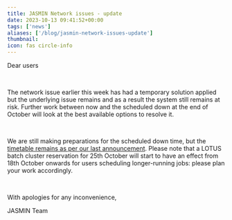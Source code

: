 ```yaml
---
title: JASMIN Network issues - update
date: 2023-10-13 09:41:52+00:00
tags: ['news']
aliases: ['/blog/jasmin-network-issues-update']
thumbnail: 
icon: fas circle-info
---
```


Dear users


 


The network issue earlier this week has had a temporary solution applied but the underlying issue remains and as a result the system still remains at risk. Further work between now and the scheduled down at the end of October will look at the best available options to resolve it.


 


We are still making preparations for the scheduled down time, but the [timetable remains as per our last announcement](https://www.ceda.ac.uk/blog/reminder-advance-notice-of-jasmin-power-maintenance-autumn-2023/). Please note that a LOTUS batch cluster reservation for 25th October will start to have an effect from 18th October onwards for users scheduling longer-running jobs: please plan your work accordingly.


 


With apologies for any inconvenience,


JASMIN Team


 



